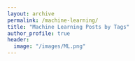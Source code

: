 ```yaml
---
layout: archive
permalink: /machine-learning/
title: "Machine Learning Posts by Tags"
author_profile: true
header:
  image: "/images/ML.png"
---
```




 

